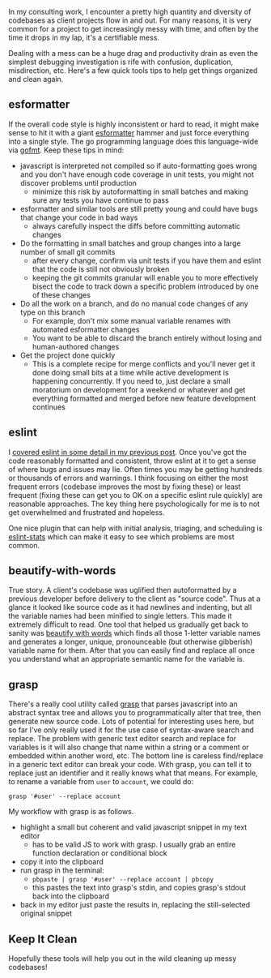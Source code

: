 In my consulting work, I encounter a pretty high quantity and diversity of codebases as client projects flow in and out. For many reasons, it is very common for a project to get increasingly messy with time, and often by the time it drops in my lap, it's a certifiable mess.

Dealing with a mess can be a huge drag and productivity drain as even the simplest debugging investigation is rife with confusion, duplication, misdirection, etc. Here's a few quick tools tips to help get things organized and clean again.

## esformatter

If the overall code style is highly inconsistent or hard to read, it might make sense to hit it with a giant [esformatter](https://github.com/millermedeiros/esformatter) hammer and just force everything into a single style. The go programming language does this language-wide via [gofmt](https://golang.org/cmd/gofmt/). Keep these tips in mind:

- javascript is interpreted not compiled so if auto-formatting goes wrong and you don't have enough code coverage in unit tests, you might not discover problems until production
  - minimize this risk by autoformatting in small batches and making sure any tests you have continue to pass
- esformatter and similar tools are still pretty young and could have bugs that change your code in bad ways
  - always carefully inspect the diffs before committing automatic changes
- Do the formatting in small batches and group changes into a large number of small git commits
  - after every change, confirm via unit tests if you have them and eslint that the code is still not obviously broken
  - keeping the git commits granular will enable you to more effectively bisect the code to track down a specific problem introduced by one of these changes
- Do all the work on a branch, and do no manual code changes of any type on this branch
  - For example, don't mix some manual variable renames with automated esformatter changes
  - You want to be able to discard the branch entirely without losing and human-authored changes
- Get the project done quickly
  - This is a complete recipe for merge conflicts and you'll never get it done doing small bits at a time while active development is happening concurrently. If you need to, just declare a small moratorium on development for a weekend or whatever and get everything formatted and merged before new feature development continues

## eslint

I [covered eslint in some detail in my previous post](/problog/2015/10/eslint:-toward-javascript-lint-nirvana). Once you've got the code reasonably formatted and consistent, throw eslint at it to get a sense of where bugs and issues may lie. Often times you may be getting hundreds or thousands of errors and warnings. I think focusing on either the most frequent errors (codebase improves the most by fixing these) or least frequent (fixing these can get you to OK on a specific eslint rule quickly) are reasonable approaches. The key thing here psychologically for me is to not get overwhelmed and frustrated and hopeless.

One nice plugin that can help with initial analysis, triaging, and scheduling is [eslint-stats](https://www.npmjs.com/package/eslint-stats) which can make it easy to see which problems are most common.

## beautify-with-words

True story. A client's codebase was uglified then autoformatted by a previous developer before delivery to the client as "source code". Thus at a glance it looked like source code as it had newlines and indenting, but all the variable names had been minified to single letters. This made it extremely difficult to read. One tool that helped us gradually get back to sanity was [beautify with words](https://www.npmjs.com/package/beautify-with-words) which finds all those 1-letter variable names and generates a longer, unique, pronounceable (but otherwise gibberish) variable name for them. After that you can easily find and replace all once you understand what an appropriate semantic name for the variable is.

## grasp

There's a really cool utility called [grasp](http://www.graspjs.com/) that parses javascript into an abstract syntax tree and allows you to programmatically alter that tree, then generate new source code. Lots of potential for interesting uses here, but so far I've only really used it for the use case of syntax-aware search and replace. The problem with generic text editor search and replace for variables is it will also change that name within a string or a comment or embedded within another word, etc. The bottom line is careless find/replace in a generic text editor can break your code. With grasp, you can tell it to replace just an identifier and it really knows what that means. For example, to rename a variable from `user` to `account`, we could do:

```
grasp '#user' --replace account
```

My workflow with grasp is as follows.

- highlight a small but coherent and valid javascript snippet in my text editor
  - has to be valid JS to work with grasp. I usually grab an entire function declaration or conditional block
- copy it into the clipboard
- run grasp in the terminal:
  - `pbpaste | grasp '#user' --replace account | pbcopy`
  - this pastes the text into grasp's stdin, and copies grasp's stdout back into the clipboard
- back in my editor just paste the results in, replacing the still-selected original snippet

## Keep It Clean

Hopefully these tools will help you out in the wild cleaning up messy codebases!
